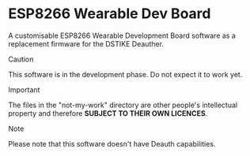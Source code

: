 # ESP8266 Wearable Dev Board  
 A customisable ESP8266 Wearable Development Board software as a replacement firmware for the DSTIKE Deauther.  
  
> [!CAUTION]  
> This software is in the development phase. Do not expect it to work yet.  
  
> [!IMPORTANT]  
> The files in the "not-my-work" directory are other people's intellectual property and therefore **SUBJECT TO THEIR OWN LICENCES**.  
  
> [!NOTE]  
> Please note that this software doesn't have Deauth capabilities.  
